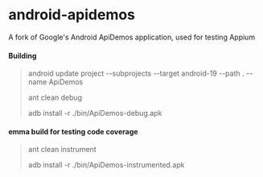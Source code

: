 android-apidemos
================

A fork of Google's Android ApiDemos application, used for testing Appium

#### Building

> android update project --subprojects --target android-19 --path . --name ApiDemos
>
> ant clean debug
>
> adb install -r ./bin/ApiDemos-debug.apk 

#### emma build for testing code coverage

> ant clean instrument
>
> adb install -r ./bin/ApiDemos-instrumented.apk
